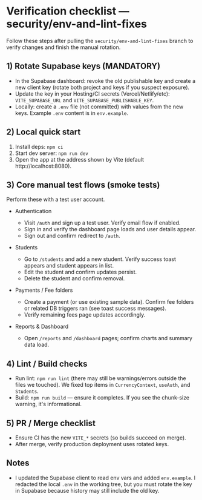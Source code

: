 # Verification checklist — security/env-and-lint-fixes

Follow these steps after pulling the `security/env-and-lint-fixes` branch to verify changes and finish the manual rotation.

## 1) Rotate Supabase keys (MANDATORY)
- In the Supabase dashboard: revoke the old publishable key and create a new client key (rotate both project and keys if you suspect exposure).
- Update the key in your Hosting/CI secrets (Vercel/Netlify/etc): `VITE_SUPABASE_URL` and `VITE_SUPABASE_PUBLISHABLE_KEY`.
- Locally: create a `.env` file (not committed) with values from the new keys. Example `.env` content is in `env.example`.

## 2) Local quick start
1. Install deps: `npm ci`
2. Start dev server: `npm run dev`
3. Open the app at the address shown by Vite (default http://localhost:8080).

## 3) Core manual test flows (smoke tests)
Perform these with a test user account.

- Authentication
  - Visit `/auth` and sign up a test user. Verify email flow if enabled.
  - Sign in and verify the dashboard page loads and user details appear.
  - Sign out and confirm redirect to `/auth`.

- Students
  - Go to `/students` and add a new student. Verify success toast appears and student appears in list.
  - Edit the student and confirm updates persist.
  - Delete the student and confirm removal.

- Payments / Fee folders
  - Create a payment (or use existing sample data). Confirm fee folders or related DB triggers ran (see toast success messages).
  - Verify remaining fees page updates accordingly.

- Reports & Dashboard
  - Open `/reports` and `/dashboard` pages; confirm charts and summary data load.

## 4) Lint / Build checks
- Run lint: `npm run lint` (there may still be warnings/errors outside the files we touched). We fixed top items in `CurrencyContext`, `useAuth`, and `Students`.
- Build: `npm run build` — ensure it completes. If you see the chunk-size warning, it's informational.

## 5) PR / Merge checklist
- Ensure CI has the new `VITE_*` secrets (so builds succeed on merge).
- After merge, verify production deployment uses rotated keys.

## Notes
- I updated the Supabase client to read env vars and added `env.example`. I redacted the local `.env` in the working tree, but you must rotate the key in Supabase because history may still include the old key.
